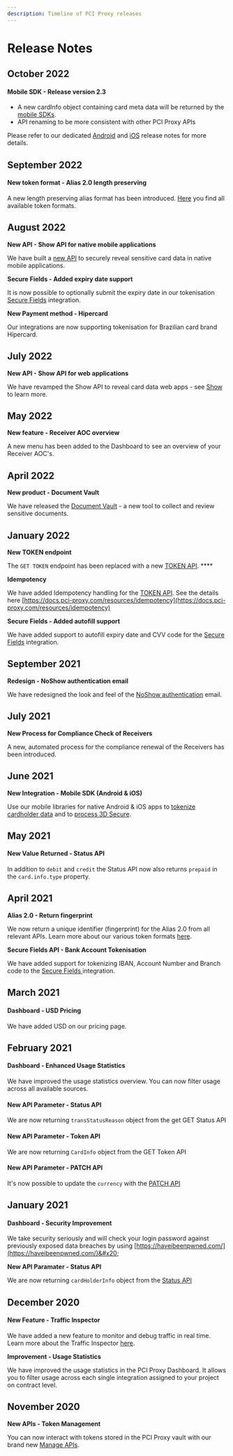 ```yaml
---
description: Timeline of PCI Proxy releases
---
```


# Release Notes

## October 2022

#### Mobile SDK - Release version 2.3

* A new cardInfo object containing card meta data will be returned by the [mobile SDKs](../collect/mobile-sdks.md).
* API renaming to be more consistent with other PCI Proxy APIs

Please refer to our dedicated [Android](https://github.com/datatrans/android-sdk/releases/) and [iOS](https://datatrans.github.io/ios-sdk/Classes/PCIPTokenization.html) release notes for more details.&#x20;

## September 2022

#### New token format - Alias 2.0 length preserving&#x20;

A new length preserving alias format has been introduced. [Here](token-formats.md) you find all available token formats.&#x20;

## August 2022

**New API - Show API for native mobile applications**

We have built a [new API](../use/show/native-mobile-apps.md) to securely reveal sensitive card data in native mobile applications.&#x20;

**Secure Fields - Added expiry date support**

It is now possible to optionally submit the expiry date in our tokenisation [Secure Fields](../collect/secure-fields-js/) integration.&#x20;

**New Payment method - Hipercard**

Our integrations are now supporting tokenisation for Brazilian card brand Hipercard.&#x20;

## July 2022

**New API - Show API for web applications**

We have revamped the Show API to reveal card data web apps - see [Show](../use/show/) to learn more.&#x20;

## May 2022

**New feature - Receiver AOC overview**

A new menu has been added to the Dashboard to see an overview of your Receiver AOC's.&#x20;

## April 2022

**New product - Document Vault**

We have released the [Document Vault](../collect/document-vault/) - a new tool to collect and review sensitive documents.&#x20;

## January 2022

**New TOKEN endpoint**

The `GET TOKEN` endpoint has been replaced with a new [TOKEN API](../collect/secure-fields-js/#4.-obtain-the-tokens). ****&#x20;

**Idempotency**

We have added Idempotency handling for the [TOKEN API](../collect/secure-fields-js/#4.-obtain-the-tokens). See the details here [https://docs.pci-proxy.com/resources/idempotency](https://docs.pci-proxy.com/resources/idempotency)

**Secure Fields - Added autofill support**

We have added support to autofill expiry date and CVV code for the [Secure Fields](../collect/secure-fields-js/) integration.&#x20;

## September 2021

**Redesign - NoShow authentication email**

We have redesigned the look and feel of the [NoShow authentication](broken-reference) email.

## July 2021

**New Process for Compliance Check of Receivers**

A new, automated process for the compliance renewal of the Receivers has been introduced.&#x20;

## June 2021

**New Integration - Mobile SDK (Android & iOS)**

Use our mobile libraries for native Android & iOS apps to [tokenize cardholder data](../collect/mobile-sdks.md) and to [process 3D Secure](../authenticate/3d-secure-mobile-sdks.md). &#x20;

## May 2021

#### New Value Returned - Status API

In addition to `debit` and `credit` the Status API now also returns `prepaid` in the `card.info.type` property.

## April 2021

**Alias 2.0 - Return fingerprint**

We now return a unique identifier (fingerprint) for the Alias 2.0 from all relevant APIs. Learn more about our various token formats [here](token-formats.md).&#x20;

**Secure Fields API - Bank Account Tokenisation**

We have added support for tokenizing IBAN, Account Number and Branch code to the [Secure Fields ](../collect/secure-fields-js/)integration.&#x20;

## March 2021

#### Dashboard - USD Pricing&#x20;

We have added USD on our pricing page.

## February 2021

#### Dashboard - Enhanced Usage Statistics

We have improved the usage statistics overview. You can now filter usage across all available sources.&#x20;

#### New API Parameter - Status API

We are now returning `transStatusReason` object from the get GET Status API

#### New API Parameter - Token API

We are now returning `CardInfo` object from the GET Token API

#### New API Parameter - PATCH API

It's now possible to update the `currency` with the [PATCH API](../authenticate/3d-secure-fields-js/update-amount-currency.md)

## January 2021

#### Dashboard - Security Improvement

We take security seriously and will check your login password against previously exposed data breaches by using [https://haveibeenpwned.com/](https://haveibeenpwned.com/)&#x20;

**New API Paramater - Status API**

We are now returning `cardHolderInfo` object from the [Status API](../authenticate/3d-secure-fields-js/#status-api)

## December 2020

#### New Feature - Traffic Inspector&#x20;

We have added a new feature to monitor and debug traffic in real time. Learn more about the Traffic Inspector [here](pci-proxy-dashboard/traffic-inspector.md).&#x20;

**Improvement - Usage Statistics**&#x20;

We have improved the usage statistics in the PCI Proxy Dashboard. It allows you to filter usage across each single integration assigned to your project on contract level.&#x20;

## November 2020

**New APIs - Token Management**

You can now interact with tokens stored in the PCI Proxy vault with our brand new [Manage APIs](../store/manage/).
